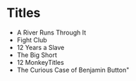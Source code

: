 # Titles

- A River Runs Through It
- Fight Club
- 12 Years a Slave
- The Big Short
- 12 MonkeyTitles
- The Curious Case of Benjamin Button"
